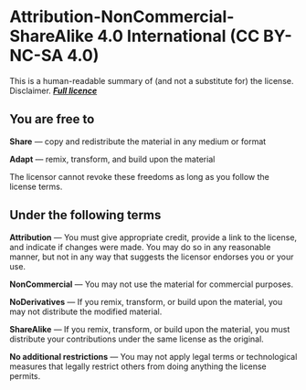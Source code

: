 # Attribution-NonCommercial-ShareAlike 4.0 International (CC BY-NC-SA 4.0)

This is a human-readable summary of (and not a substitute for) the license. Disclaimer. [*__Full licence__*](https://creativecommons.org/licenses/by-nc-sa/4.0/legalcode)

## You are free to

__Share__ — copy and redistribute the material in any medium or format

__Adapt__ — remix, transform, and build upon the material

The licensor cannot revoke these freedoms as long as you follow the license terms.

## Under the following terms

__Attribution__ — You must give appropriate credit, provide a link to the license, and indicate if changes were made. You may do so in any reasonable manner, but not in any way that suggests the licensor endorses you or your use.

__NonCommercial__ — You may not use the material for commercial purposes.

__NoDerivatives__ — If you remix, transform, or build upon the material, you may not distribute the modified material.

__ShareAlike__ — If you remix, transform, or build upon the material, you must distribute your contributions under the same license as the original.

__No additional restrictions__ — You may not apply legal terms or technological measures that legally restrict others from doing anything the license permits.